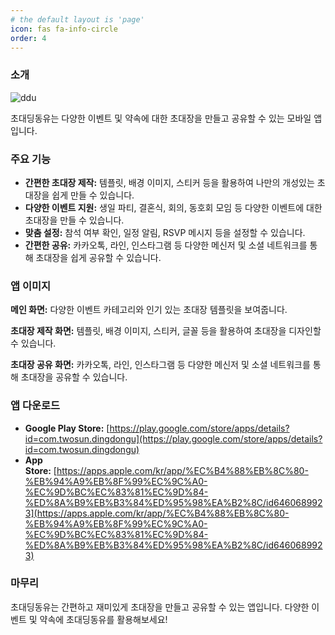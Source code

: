 ```yaml
---
# the default layout is 'page'
icon: fas fa-info-circle
order: 4
---
```



### 소개

![ddu](https://contents.dt.co.kr/images/202312/2023120402109923088002[1].jpg)



초대딩동유는 다양한 이벤트 및 약속에 대한 초대장을 만들고 공유할 수 있는 모바일 앱입니다.

### 주요 기능

- **간편한 초대장 제작:** 템플릿, 배경 이미지, 스티커 등을 활용하여 나만의 개성있는 초대장을 쉽게 만들 수 있습니다.
- **다양한 이벤트 지원:** 생일 파티, 결혼식, 회의, 동호회 모임 등 다양한 이벤트에 대한 초대장을 만들 수 있습니다.
- **맞춤 설정:** 참석 여부 확인, 일정 알림, RSVP 메시지 등을 설정할 수 있습니다.
- **간편한 공유:** 카카오톡, 라인, 인스타그램 등 다양한 메신저 및 소셜 네트워크를 통해 초대장을 쉽게 공유할 수 있습니다.

### 앱 이미지

**메인 화면:** 다양한 이벤트 카테고리와 인기 있는 초대장 템플릿을 보여줍니다.

**초대장 제작 화면:** 템플릿, 배경 이미지, 스티커, 글꼴 등을 활용하여 초대장을 디자인할 수 있습니다.





**초대장 공유 화면:** 카카오톡, 라인, 인스타그램 등 다양한 메신저 및 소셜 네트워크를 통해 초대장을 공유할 수 있습니다.

### 앱 다운로드

- **Google Play Store:** [https://play.google.com/store/apps/details?id=com.twosun.dingdongu](https://play.google.com/store/apps/details?id=com.twosun.dingdongu)
- **App Store:** [https://apps.apple.com/kr/app/%EC%B4%88%EB%8C%80-%EB%94%A9%EB%8F%99%EC%9C%A0-%EC%9D%BC%EC%83%81%EC%9D%84-%ED%8A%B9%EB%B3%84%ED%95%98%EA%B2%8C/id6460689923](https://apps.apple.com/kr/app/%EC%B4%88%EB%8C%80-%EB%94%A9%EB%8F%99%EC%9C%A0-%EC%9D%BC%EC%83%81%EC%9D%84-%ED%8A%B9%EB%B3%84%ED%95%98%EA%B2%8C/id6460689923)

### 마무리

초대딩동유는 간편하고 재미있게 초대장을 만들고 공유할 수 있는 앱입니다. 다양한 이벤트 및 약속에 초대딩동유를 활용해보세요!



